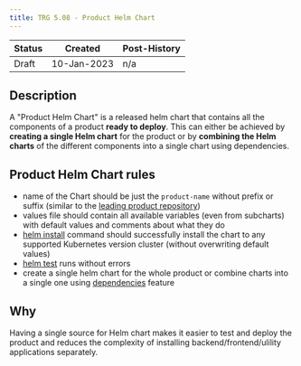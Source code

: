 ```yaml
---
title: TRG 5.08 - Product Helm Chart
---
```


| Status | Created      | Post-History |
|--------|--------------|--------------|
| Draft  | 10-Jan-2023  | n/a          |

## Description

A "Product Helm Chart" is a released helm chart that contains all the components of a product __ready to deploy__. This can either be achieved by __creating a single Helm chart__ for the product or by __combining the Helm charts__ of the different components into a single chart using dependencies.

## Product Helm Chart rules

- name of the Chart should be just the `product-name` without prefix or suffix (similar to the [leading product repository](https://eclipse-tractusx.github.io/docs/release/trg-2/trg-2-4))
- values file should contain all available variables (even from subcharts) with default values and comments about what they do
- [helm install](https://helm.sh/docs/helm/helm_install/#helm-install) command should successfully install the chart to any supported Kubernetes version cluster (without overwriting default values)
- [helm test](https://helm.sh/docs/helm/helm_test/) runs without errors
- create a single helm chart for the whole product or combine charts into a single one using [dependencies](https://helm.sh/docs/helm/helm_dependency/#helm-dependency) feature

## Why

Having a single source for Helm chart makes it easier to test and deploy the product and reduces the complexity of installing backend/frontend/ulility applications separately.
